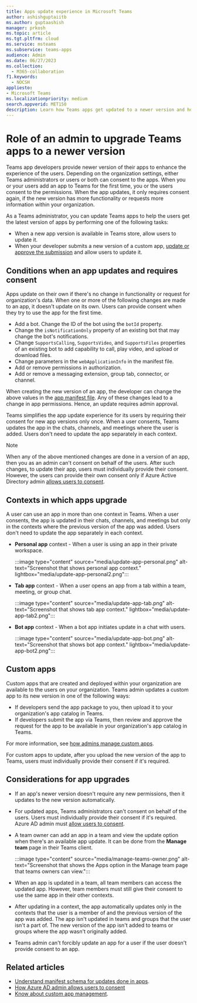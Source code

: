 ```yaml
---
title: Apps update experience in Microsoft Teams
author: ashishguptaiitb
ms.author: guptaashish
manager: prkosh
ms.topic: article
ms.tgt.pltfrm: cloud
ms.service: msteams
ms.subservice: teams-apps
audience: Admin
ms.date: 06/27/2023
ms.collection: 
  - M365-collaboration
f1.keywords: 
  - NOCSH
appliesto: 
- Microsoft Teams
ms.localizationpriority: medium
search.appverid: MET150
description: Learn how Teams apps get updated to a newer version and how admins can consent to app updates.
---
```


# Role of an admin to upgrade Teams apps to a newer version

Teams app developers provide newer version of their apps to enhance the experience of the users. Depending on the organization settings, either Teams administrators or users or both can consent to the apps. When you or your users add an app to Teams for the first time, you or the users consent to the permissions. When the app updates, it only requires consent again, if the new version has more functionality or requests more information within your organization.

As a Teams administrator, you can update Teams apps to help the users get the latest version of apps by performing one of the following tasks:

* When a new app version is available in Teams store, allow users to update it.
* When your developer submits a new version of a custom app, [update or approve the submission](#custom-apps) and allow users to update it.

## Conditions when an app updates and requires consent

Apps update on their own if there's no change in functionality or request for organization's data. When one or more of the following changes are made to an app, it doesn't update on its own. Users can provide consent when they try to use the app for the first time.

* Add a bot. Change the ID of the bot using the `botId` property.
* Change the `isNotificationOnly` property of an existing bot that may change the bot's notifications.
* Change `SupportsCalling`, `SupportsVideo`, and `SupportsFiles` properties of an existing bot to add capability to call, play video, and upload or download files.
* Change parameters in the `webApplicationInfo` in the manifest file.
* Add or remove permissions in authorization.
* Add or remove a messaging extension, group tab, connector, or channel.

When creating the new version of an app, the developer can change the above values in the [app manifest file](/microsoftteams/platform/resources/schema/manifest-schema). Any of these changes lead to a change in app permissions. Hence, an update requires admin approval.

Teams simplifies the app update experience for its users by requiring their consent for new app versions only once. When a user consents, Teams updates the app in the chats, channels, and meetings where the user is added. Users don't need to update the app separately in each context.

> [!NOTE]
> When any of the above mentioned changes are done in a version of an app, then you as an admin can't consent on behalf of the users. After such changes, to update their app, users must individually provide their consent. However, the users can provide their own consent only if Azure Active Directory admin [allows users to consent](/azure/active-directory/manage-apps/configure-user-consent?pivots=portal).

## Contexts in which apps upgrade

A user can use an app in more than one context in Teams. When a user consents, the app is updated in their chats, channels, and meetings but only in the contexts where the previous version of the app was added. Users don't need to update the app separately in each context.

* **Personal app** context - When a user is using an app in their private workspace.

    :::image type="content" source="media/update-app-personal.png" alt-text="Screenshot that shows personal app context." lightbox="media/update-app-personal2.png":::

* **Tab app** context - When a user opens an app from a tab within a team, meeting, or group chat.

    :::image type="content" source="media/update-app-tab.png" alt-text="Screenshot that shows tab app context." lightbox="media/update-app-tab2.png":::

* **Bot app** context - When a bot app initiates update in a chat with users.

    :::image type="content" source="media/update-app-bot.png" alt-text="Screenshot that shows bot app context." lightbox="media/update-app-bot2.png":::

## Custom apps

Custom apps that are created and deployed within your organization are available to the users on your organization. Teams admin updates a custom app to its new version in one of the following ways:

* If developers send the app package to you, then upload it to your organization's app catalog in Teams.
* If developers submit the app via Teams, then review and approve the request for the app to be available in your organization's app catalog in Teams.

For more information, see [how admins manage custom apps](teams-custom-app-policies-and-settings.md).

For custom apps to update, after you upload the new version of the app to Teams, users must individually provide their consent if it's required.

## Considerations for app upgrades

* If an app's newer version doesn't require any new permissions, then it updates to the new version automatically.

* For updated apps, Teams administrators can't consent on behalf of the users. Users must individually provide their consent if it's required. Azure AD admin must [allow users to consent](/azure/active-directory/manage-apps/configure-user-consent?pivots=portal).

* A team owner can add an app in a team and view the update option when there's an available app update. It can be done from the **Manage team** page in their Teams client.

   :::image type="content" source="media/manage-teams-owner.png" alt-text="Screenshot that shows the Apps option in the Manage team page that teams owners can view.":::

* When an app is updated in a team, all team members can access the updated app. However, team members must still give their consent to use the same app in their other contexts.

* After updating in a context, the app automatically updates only in the contexts that the user is a member of and the previous version of the app was added. The app isn't updated in teams and groups that the user isn't a part of. The new version of the app isn't added to teams or groups where the app wasn't originally added.

* Teams admin can't forcibly update an app for a user if the user doesn't provide consent to an app.

## Related articles

* [Understand manifest schema for updates done in apps](/microsoftteams/platform/resources/schema/manifest-schema).
* [How Azure AD admin allows users to consent](/azure/active-directory/manage-apps/configure-user-consent?pivots=portal)
* [Know about custom app management](teams-custom-app-policies-and-settings.md).
